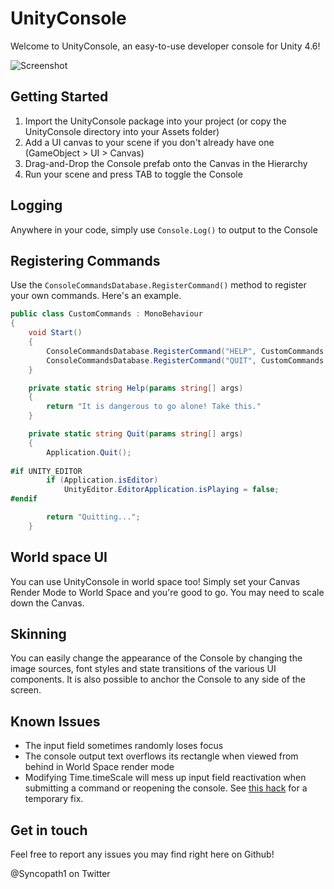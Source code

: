 # UnityConsole
Welcome to UnityConsole, an easy-to-use developer console for Unity 4.6!

![Screenshot](https://dl.dropboxusercontent.com/u/106740647/UnityConsole/Screenshot.jpg)

## Getting Started
1. Import the UnityConsole package into your project (or copy the UnityConsole directory into your Assets folder)
2. Add a UI canvas to your scene if you don't already have one (GameObject > UI > Canvas)
3. Drag-and-Drop the Console prefab onto the Canvas in the Hierarchy
4. Run your scene and press TAB to toggle the Console

## Logging
Anywhere in your code, simply use ```Console.Log()``` to output to the Console

## Registering Commands
Use the ```ConsoleCommandsDatabase.RegisterCommand()``` method to register your own commands. Here's an example.

```csharp
public class CustomCommands : MonoBehaviour
{
    void Start()
    {
        ConsoleCommandsDatabase.RegisterCommand("HELP", CustomCommands.Help);
        ConsoleCommandsDatabase.RegisterCommand("QUIT", CustomCommands.Quit);
    }

    private static string Help(params string[] args)
    {
        return "It is dangerous to go alone! Take this."
    }

    private static string Quit(params string[] args)
    {
        Application.Quit();
        
#if UNITY_EDITOR
        if (Application.isEditor)
            UnityEditor.EditorApplication.isPlaying = false;
#endif

        return "Quitting...";
    }
```

## World space UI
You can use UnityConsole in world space too! Simply set your Canvas Render Mode to World Space and you're good to go. You may need to scale down the Canvas.

## Skinning
You can easily change the appearance of the Console by changing the image sources, font styles and state transitions of the various UI components. It is also possible to anchor the Console to any side of the screen.

## Known Issues
- The input field sometimes randomly loses focus
- The console output text overflows its rectangle when viewed from behind in World Space render mode
- Modifying Time.timeScale will mess up input field reactivation when submitting a command or reopening the console. See [this hack](http://www.reddit.com/r/Unity3D/comments/2f8y2e/easytouse_developer_console_built_with_the_new_ui/ck7qmkr) for a temporary fix. 

## Get in touch

Feel free to report any issues you may find right here on Github!

@Syncopath1 on Twitter
